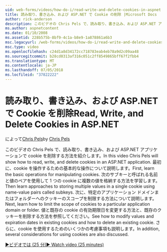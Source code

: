 ```yaml
---
uid: web-forms/videos/how-do-i/read-write-and-delete-cookies-in-aspnet
title: 読み取り、書き込み、および ASP.NET で Cookie の削除 |Microsoft Docs
author: rick-anderson
description: このビデオの Chris Pels で、読み取り、書き込み、および ASP.NET アプリケーションで cookie を削除する方法を紹介します。 まず、cooki を操作するための基本的な操作について説明します.
ms.author: aspnetcontent
ms.date: 01/10/2008
ms.assetid: 228b575b-8bf9-4c1a-b8e9-1a878861a6b3
msc.legacyurl: /web-forms/videos/how-do-i/read-write-and-delete-cookies-in-aspnet
msc.type: video
ms.openlocfilehash: c24d1a8d34172cc718783eab4eb78a9d2c09aa48
ms.sourcegitcommit: b28cd0313af316c051c2ff8549865bff67f2fbb4
ms.translationtype: MT
ms.contentlocale: ja-JP
ms.lasthandoff: 07/05/2018
ms.locfileid: "37822222"
---
```

<a name="read-write-and-delete-cookies-in-aspnet"></a><span data-ttu-id="77003-104">読み取り、書き込み、および ASP.NET で Cookie を削除</span><span class="sxs-lookup"><span data-stu-id="77003-104">Read, Write, and Delete Cookies in ASP.NET</span></span>
====================
<span data-ttu-id="77003-105">によって[Chris Pels](https://twitter.com/chrispels)</span><span class="sxs-lookup"><span data-stu-id="77003-105">by [Chris Pels](https://twitter.com/chrispels)</span></span>

<span data-ttu-id="77003-106">このビデオの Chris Pels で、読み取り、書き込み、および ASP.NET アプリケーションで cookie を削除する方法を紹介します。</span><span class="sxs-lookup"><span data-stu-id="77003-106">In this video Chris Pels will show how to read, write, and delete cookies in an ASP.NET application.</span></span> <span data-ttu-id="77003-107">最初に、cookie を操作するための基本的な操作について説明します。</span><span class="sxs-lookup"><span data-stu-id="77003-107">First, learn the basic operations for manipulating cookies.</span></span> <span data-ttu-id="77003-108">次のサブキーと呼ばれる名前と値のペアを使用して 1 つの cookie に複数の値を格納する方法を学習します。</span><span class="sxs-lookup"><span data-stu-id="77003-108">Then learn approaches to storing multiple values in a single cookie using name-value pairs called subkeys.</span></span> <span data-ttu-id="77003-109">次に、特定のアプリケーション ドメインまたはフォルダーへのクッキーのスコープを制限する方法について説明します。</span><span class="sxs-lookup"><span data-stu-id="77003-109">Next, learn how to limit the scope of cookies to a particular application domain or folder.</span></span> <span data-ttu-id="77003-110">値と既存の cookie の有効期限日を変更する方法と、既存のクッキーを削除する方法を参照してください。</span><span class="sxs-lookup"><span data-stu-id="77003-110">See how to modify values and expiration dates in existing cookies and how to delete an existing cookie.</span></span> <span data-ttu-id="77003-111">さらに、cookie を使用するためのいくつかの考慮事項も説明します。</span><span class="sxs-lookup"><span data-stu-id="77003-111">In addition, several considerations for using cookies are also discussed.</span></span>

[<span data-ttu-id="77003-112">&#9654;ビデオでは (25 分)</span><span class="sxs-lookup"><span data-stu-id="77003-112">&#9654; Watch video (25 minutes)</span></span>](https://channel9.msdn.com/Blogs/ASP-NET-Site-Videos/read-write-and-delete-cookies-in-aspnet)
